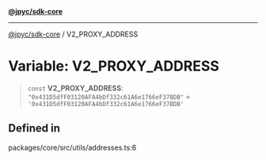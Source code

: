 [**@jpyc/sdk-core**](../README.md)

---

[@jpyc/sdk-core](../globals.md) / V2_PROXY_ADDRESS

# Variable: V2_PROXY_ADDRESS

> `const` **V2_PROXY_ADDRESS**: `"0x431D5dfF03120AFA4bDf332c61A6e1766eF37BDB"` = `'0x431D5dfF03120AFA4bDf332c61A6e1766eF37BDB'`

## Defined in

packages/core/src/utils/addresses.ts:6
